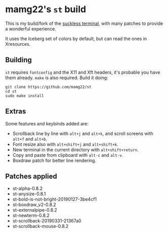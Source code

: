 # mamg22's `st` build

This is my build/fork of the [suckless terminal](https://st.suckless.org/), with many patches to provide a wonderful experience.

It uses the Iceberg set of colors by default, but can read the ones in Xresources.

## Building

`st` requires `fontconfig` and the X11 and Xft headers, it's probable you have them already. `make` is also required. Build it doing:

```
git clone https://github.com/mamg22/st
cd st
sudo make install
```

## Extras

Some features and keybinds added are:

- Scrollback line by line with `alt+j` and `alt+k`, and scroll screens with `alt+f` and `alt+b`.
- Font resize also with `alt+shift+j` and `alt+shift+k`.
- New terminal in the current directory with `alt+shift+return`.
- Copy and paste from clipboard with `alt-c` and `alt-v`.
- Boxdraw patch for better line rendering.

## Patches applied

- st-alpha-0.8.2
- st-anysize-0.8.1
- st-bold-is-not-bright-20190127-3be4cf1
- st-boxdraw_v2-0.8.2
- st-externalpipe-0.8.2
- st-newterm-0.8.2
- st-scrollback-20190331-21367a0
- st-scrollback-mouse-0.8.2
